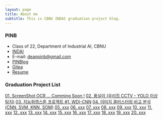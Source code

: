```yaml
---
layout: page
title: About me
subtitle: This is CBNU INDAI graduation project blog.
---
```


### PINB 

- Class of 22, Department of Industrial AI, CBNU
- [INDAI](https://indai.cbnu.ac.kr/iai)
- E-mail: deanpinb@gmail.com
- [PINBlog](https://pinblog.codes)
- [Gitea](https://gitea.pinblog.codes/explore/repos)
- [Resume](https://resume.pinblog.codes)


### Graduation Project List

  [01. ScreenShot OCR ... Comming Soon !]() 
  [02. 풍실이 (우리집 CCTV - YOLO 이상탐지)]() 
  [03. 지능화캡스톤 프로젝트 #1. WDI-CNN](https://momopanda123.github.io/2023-04-27-wdi_cnn/) 
  [04. 이미지 클러스터링 비교 분석(CNN, SVM, KNN, SOM)]() 
  [05. xxx]() 
  [06. xxx]() 
  [07. xxx]() 
  [08. xxx]() 
  [09. xxx]() 
  [10. xxx]() 
  [11. xxx]() 
  [12. xxx]() 
  [13. xxx]() 
  [14. xxx]() 
  [15. xxx]() 
  [16. xxx]() 
  [17. xxx]() 
  [18. xxx]() 
  [19. xxx]() 
  [20. xxx]()
